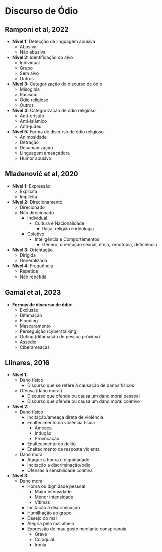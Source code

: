 
# Discurso de Ódio

## Ramponi et al, 2022
- **Nível 1:** Detecção de linguagem abusiva
  - Abusiva
  - Não abusiva
- **Nível 2:** Identificação do alvo
  - Individual
  - Grupo
  - Sem alvo
  - Outros
- **Nível 3:** Categorização do discurso de ódio
  - Misoginia
  - Racismo
  - Ódio religioso
  - Outros
- **Nível 4:** Categorização de ódio religioso
  - Anti-cristão
  - Anti-islâmico
  - Anti-judeu
- **Nível 5:** Forma de discurso de ódio religioso
  - Animosidade
  - Detração
  - Desumanização
  - Linguagem ameaçadora
  - Humor abusivo

## Mladenović et al, 2020
- **Nível 1:** Expressão
  - Explícita
  - Implícita
- **Nível 2:** Direcionamento
  - Direcionado
  - Não direcionado
    - Individual
      - Cultura e Nacionalidade
        - Raça, religião e ideologia
    - Coletivo
      - Inteligência e Comportamentos
        - Gênero, orientação sexual, etnia, xenofobia, deficiência
- **Nível 3:** Orientação
  - Dirigida
  - Generalizada
- **Nível 4:** Frequência
  - Repetida
  - Não repetida

## Gamal et al, 2023
- **Formas de discurso de ódio:**
  - Exclusão
  - Difamação
  - Flooding
  - Mascaramento
  - Perseguição (cyberstalking)
  - Outing (difamação de pessoa próxima)
  - Assédio
  - Ciberameaças

## Llinares, 2016
- **Nível 1:** 
  - Dano físico
    - Discurso que se refere à causação de danos físicos
  - Ofensa (dano moral)
    - Discurso que ofende ou causa um dano moral pessoal
    - Discurso que ofende ou causa um dano moral coletivo
- **Nível 2:** 
  - Dano físico
    - Incitação/ameaça direta de violência
    - Enaltecimento da violência física
      - Ameaça
      - Indução
      - Provocação
    - Enaltecimento do delito
    - Enaltecimento da resposta violenta
  - Dano moral
    - Ataque a honra e dignidadade
    - Incitação a discriminação/ódio
    - Ofensas à sensbilidade coletiva
- **Nível 3:** 
  - Dano moral
    - Honra ou dignidade pessoal
      - Maior intensidade
      - Menor intensidade
      - Vítimas
    - Incitação à discriminação
    - Humilhação ao grupo
    - Desejo do mal
    - Alegria pelo mal alheio
    - Expressão de mau gosto mediante conspiranoia
      - Grave
      - Coloquial
      - Ironia
